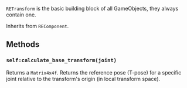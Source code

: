 `RETransform` is the basic building block of all GameObjects, they always contain one. 

Inherits from `REComponent`.

## Methods
### `self:calculate_base_transform(joint)`
Returns a `Matrix4x4f`. Returns the reference pose (T-pose) for a specific joint relative to the transform's origin (in local transform space).
